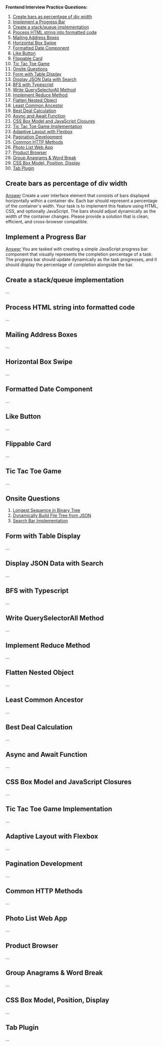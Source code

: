 **Frontend Interview Practice Questions:**

1. [Create bars as percentage of div width](#create-bars-as-percentage-of-div-width)
2. [Implement a Progress Bar](#implement-a-progress-bar)
3. [Create a stack/queue implementation](#create-a-stackqueue-implementation)
4. [Process HTML string into formatted code](#process-html-string-into-formatted-code)
5. [Mailing Address Boxes](#mailing-address-boxes)
6. [Horizontal Box Swipe](#horizontal-box-swipe)
7. [Formatted Date Component](#formatted-date-component)
8. [Like Button](#like-button)
9. [Flippable Card](#flippable-card)
10. [Tic Tac Toe Game](#tic-tac-toe-game)
11. [Onsite Questions](#onsite-questions)
12. [Form with Table Display](#form-with-table-display)
13. [Display JSON Data with Search](#display-json-data-with-search)
14. [BFS with Typescript](#bfs-with-typescript)
15. [Write QuerySelectorAll Method](#write-queryselectorall-method)
16. [Implement Reduce Method](#implement-reduce-method)
17. [Flatten Nested Object](#flatten-nested-object)
18. [Least Common Ancestor](#least-common-ancestor)
19. [Best Deal Calculation](#best-deal-calculation)
20. [Async and Await Function](#async-and-await-function)
21. [CSS Box Model and JavaScript Closures](#css-box-model-and-javascript-closures)
22. [Tic Tac Toe Game Implementation](#tic-tac-toe-game-implementation)
23. [Adaptive Layout with Flexbox](#adaptive-layout-with-flexbox)
24. [Pagination Development](#pagination-development)
25. [Common HTTP Methods](#common-http-methods)
26. [Photo List Web App](#photo-list-web-app)
27. [Product Browser](#product-browser)
28. [Group Anagrams & Word Break](#group-anagrams--word-break)
29. [CSS Box Model, Position, Display](#css-box-model-position-display)
30. [Tab Plugin](#tab-plugin)

## Create bars as percentage of div width

[Answer](https://github.com/courtneypeterson56/interview-practice/blob/main/bar-percentage.html) 
Create a user interface element that consists of bars displayed horizontally within a container div. Each bar should represent a percentage of the container's width. Your task is to implement this feature using HTML, CSS, and optionally JavaScript. The bars should adjust dynamically as the width of the container changes. Please provide a solution that is clean, efficient, and cross-browser compatible.

## Implement a Progress Bar

[Answer](https://github.com/courtneypeterson56/interview-practice/blob/main/progress-bar.html)
You are tasked with creating a simple JavaScript progress bar component that visually represents the completion percentage of a task. The progress bar should update dynamically as the task progresses, and it should display the percentage of completion alongside the bar. 

## Create a stack/queue implementation

...

## Process HTML string into formatted code

...

## Mailing Address Boxes

...

## Horizontal Box Swipe

...

## Formatted Date Component

...

## Like Button

...

## Flippable Card

...

## Tic Tac Toe Game

...

## Onsite Questions

1. [Longest Sequence in Binary Tree](#longest-sequence-in-binary-tree)
2. [Dynamically Build File Tree from JSON](#dynamically-build-file-tree-from-json)
3. [Search Bar Implementation](#search-bar-implementation)

## Form with Table Display

...

## Display JSON Data with Search

...

## BFS with Typescript

...

## Write QuerySelectorAll Method

...

## Implement Reduce Method

...

## Flatten Nested Object

...

## Least Common Ancestor

...

## Best Deal Calculation

...

## Async and Await Function

...

## CSS Box Model and JavaScript Closures

...

## Tic Tac Toe Game Implementation

...

## Adaptive Layout with Flexbox

...

## Pagination Development

...

## Common HTTP Methods

...

## Photo List Web App

...

## Product Browser

...

## Group Anagrams & Word Break

...

## CSS Box Model, Position, Display

...

## Tab Plugin

...

